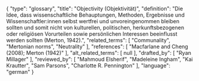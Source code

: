 {
    "type": "glossary",
    "title": "Objectivity (Objektivität)",
    "definition": "Die Idee, dass wissenschaftliche Behauptungen, Methoden, Ergebnisse und Wissenschaftler:innen selbst wertfrei und unvoreingenommen bleiben sollten und somit nicht von kulturellen, politischen, herkunftsbezogenen oder religiösen Vorurteilen sowie persönlichen Interessen beeinflusst werden sollten (Merton, 1942).",
    "related_terms": [
        "Communality",
        "Mertonian norms",
        "Neutrality"
    ],
    "references": [
        "Macfarlane and Cheng (2008); Merton (1942)"
    ],
    "alt_related_terms": [
        null
    ],
    "drafted_by": [
        "Ryan Millager"
    ],
    "reviewed_by": [
        "Mahmoud Elsherif",
        "Madeleine Ingham",
        "Kai Krautter",
        "Sam Parsons",
        "Charlotte R. Pennington"
    ],
    "language": "german"
}